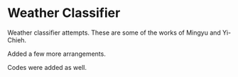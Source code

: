 # Weather Classifier
Weather classifier attempts.
These are some of the works of Mingyu and Yi-Chieh.

Added a few more arrangements.

Codes were added as well.
